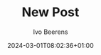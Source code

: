 ---
title: "New Post"
author: Ivo Beerens
date: 2024-03-01T08:02:36+01:00
image: 
draft: true
url: "new-post"
categories:
tags:
---